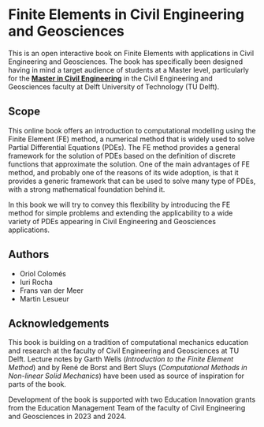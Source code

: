 # Finite Elements in Civil Engineering and Geosciences

This is an open interactive book on Finite Elements with applications in Civil Engineering and Geosciences. The book has specifically been designed having in mind a target audience of students at a Master level, particularly for the [**Master in Civil Engineering**](https://www.tudelft.nl/onderwijs/opleidingen/masters/ce/msc-civil-engineering) in the Civil Engineering and Geosciences faculty at Delft University of Technology (TU Delft).

## Scope

This online book offers an introduction to computational modelling using the Finite Element (FE) method, a numerical method that is widely used to solve Partial Differential Equations (PDEs). The FE method provides a general framework for the solution of PDEs based on the definition of discrete functions that approximate the solution. One of the main advantages of FE method, and probably one of the reasons of its wide adoption, is that it provides a generic framework that can be used to solve many type of PDEs, with a strong mathematical foundation behind it.

In this book we will try to convey this flexibility by introducing the FE method for simple problems and extending the applicability to a wide variety of PDEs appearing in Civil Engineering and Geosciences applications.

## Authors

- Oriol Colomés
- Iuri Rocha
- Frans van der Meer
- Martin Lesueur

## Acknowledgements

This book is building on a tradition of computational mechanics education and research at the faculty of Civil Engineering and Geosciences at TU Delft. Lecture notes by Garth Wells (*Introduction to the Finite Element Method*) and by René de Borst and Bert Sluys (*Computational Methods in Non-linear Solid Mechanics*) have been used as source of inspiration for parts of the book.

Development of the book is supported with two Education Innovation grants from the Education Management Team of the faculty of Civil Engineering and Geosciences in 2023 and 2024.
